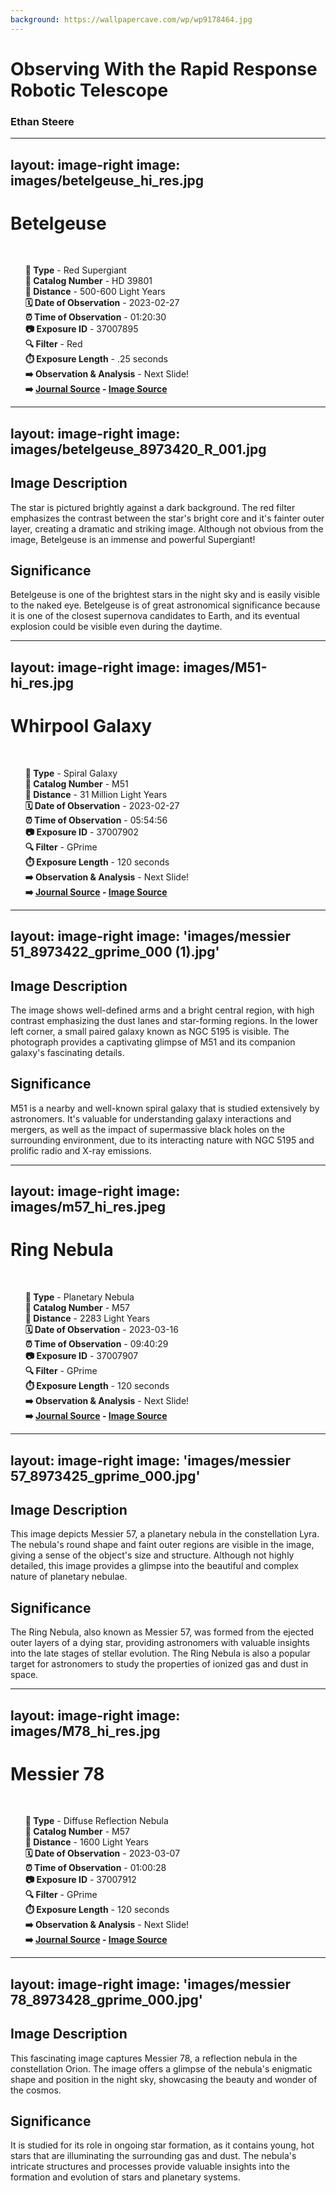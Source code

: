 ```yaml
---
background: https://wallpapercave.com/wp/wp9178464.jpg
---
```


# Observing With the Rapid Response Robotic Telescope

### Ethan Steere

---
layout: image-right
image: images/betelgeuse_hi_res.jpg
---

# Betelgeuse 
<br>

<div class="py-2 bg-gray-100 rounded-lg shadow-lg">
  <ul style="list-style: none;">
    <li class="py-1"><strong>🌟 Type</strong> - Red Supergiant</li>
    <li class="py-1"><strong>🔭 Catalog Number</strong> - HD 39801</li>
    <li class="py-1"><strong>📏 Distance</strong> - 500-600 Light Years</li>
    <li class="py-1"><strong>🗓️ Date of Observation</strong> - 2023-02-27</li>
    <li class="py-1"><strong>⏰ Time of Observation</strong> - 01:20:30</li>
    <li class="py-1"><strong>📷 Exposure ID</strong> - 37007895</li>
    <li class="py-1"><strong>🔍 Filter</strong> - Red</li>
    <li class="py-1"><strong>⏱️ Exposure Length</strong> - .25 seconds</li>
    <li class="py-1"><strong>➡️ Observation &amp; Analysis</strong> - Next Slide!</li>
    <li class="py-1"><strong>➡️ <a href="https://en.wikipedia.org/wiki/Betelgeuse">Journal Source</a> - <a href="https://mantissocietystudycenter.blogspot.com/2017/06/amazing-new-views-of-betelgeuse.html">Image Source</a></strong></li>
  </ul>
</div>

---
layout: image-right
image: images/betelgeuse_8973420_R_001.jpg 
---

<div class="grid grid-rows-2 gap-4 h-full">
  <div class="py-2 px-4 bg-gray-100 rounded-lg shadow-lg">
    <div class="pt-1">
      <h2 class="text-lg font-bold">Image Description</h2>
    </div>
    <p class="text-sm">The star is pictured brightly against a dark background. The red filter emphasizes the contrast between the star's bright core and it's fainter outer layer, creating a dramatic and striking image. Although not obvious from the image, Betelgeuse is an immense and powerful Supergiant! </p>
  </div>

  <div class="py-2 px-4 bg-gray-100 rounded-lg shadow-lg">
    <div class="pt-1">
      <h2 class="text-lg font-bold">Significance</h2>
    </div>
    <p class="text-sm">Betelgeuse is one of the brightest stars in the night sky and is easily visible to the naked eye. Betelgeuse is of great astronomical significance because it is one of the closest supernova candidates to Earth, and its eventual explosion could be visible even during the daytime.</p>
  </div>
</div>

---
layout: image-right
image: images/M51-hi_res.jpg
---

# Whirpool Galaxy 
<br>

<div class="py-2 bg-gray-100 rounded-lg shadow-lg">
  <ul style="list-style: none;">
    <li class="py-1"><strong>🌟 Type</strong> - Spiral Galaxy</li>
    <li class="py-1"><strong>🔭 Catalog Number</strong> - M51</li>
    <li class="py-1"><strong>📏 Distance</strong> - 31 Million Light Years</li>
    <li class="py-1"><strong>🗓️ Date of Observation</strong> - 2023-02-27</li>
    <li class="py-1"><strong>⏰ Time of Observation</strong> - 05:54:56</li>
    <li class="py-1"><strong>📷 Exposure ID</strong> - 37007902</li>
    <li class="py-1"><strong>🔍 Filter</strong> - GPrime</li>
    <li class="py-1"><strong>⏱️ Exposure Length</strong> - 120 seconds</li>
    <li class="py-1"><strong>➡️ Observation &amp; Analysis</strong> - Next Slide!</li>
    <li class="py-1"><strong>➡️ <a href="https://en.wikipedia.org/wiki/Whirlpool_Galaxy">Journal Source</a> - <a href="http://www.almanac.com/blog/astronomy-blog/whirlpool-galaxy">Image Source</a></strong></li>
  </ul>
</div>

---
layout: image-right
image: 'images/messier 51_8973422_gprime_000 (1).jpg'
---

<div class="grid grid-rows-2 gap-4 h-full">
  <div class="py-2 px-4 bg-gray-100 rounded-lg shadow-lg">
    <div class="pt-1">
      <h2 class="text-lg font-bold">Image Description</h2>
    </div>
    <p class="text-sm">The image shows well-defined arms and a bright central region, with high contrast emphasizing the dust lanes and star-forming regions. In the lower left corner, a small paired galaxy known as NGC 5195 is visible. The photograph provides a captivating glimpse of M51 and its companion galaxy's fascinating details.</p>
  </div>

  <div class="py-2 px-4 bg-gray-100 rounded-lg shadow-lg">
    <div class="pt-1">
      <h2 class="text-lg font-bold">Significance</h2>
    </div>
    <p class="text-sm">M51 is a nearby and well-known spiral galaxy that is studied extensively by astronomers. It's valuable for understanding galaxy interactions and mergers, as well as the impact of supermassive black holes on the surrounding environment, due to its interacting nature with NGC 5195 and prolific radio and X-ray emissions.</p>
  </div>
</div>

---
layout: image-right
image: images/m57_hi_res.jpeg
---

# Ring Nebula 
<br>

<div class="py-2 bg-gray-100 rounded-lg shadow-lg">
  <ul style="list-style: none;">
    <li class="py-1"><strong>🌟 Type</strong> - Planetary Nebula</li>
    <li class="py-1"><strong>🔭 Catalog Number</strong> - M57</li>
    <li class="py-1"><strong>📏 Distance</strong> - 2283 Light Years</li>
    <li class="py-1"><strong>🗓️ Date of Observation</strong> - 2023-03-16</li>
    <li class="py-1"><strong>⏰ Time of Observation</strong> - 09:40:29</li>
    <li class="py-1"><strong>📷 Exposure ID</strong> - 37007907</li>
    <li class="py-1"><strong>🔍 Filter</strong> - GPrime</li>
    <li class="py-1"><strong>⏱️ Exposure Length</strong> - 120 seconds</li>
    <li class="py-1"><strong>➡️ Observation &amp; Analysis</strong> - Next Slide!</li>
    <li class="py-1"><strong>➡️ <a href="https://en.wikipedia.org/wiki/Ring_Nebula">Journal Source</a> - <a href="https://encrypted-tbn1.gstatic.com/images?q=tbn:ANd9GcRDaoSgEqNOrxeudcWTfv8jmt6dm5eMIqSFgFyNqdbQRAMBZHF8">Image Source</a></strong></li>
  </ul>
</div>

---
layout: image-right
image: 'images/messier 57_8973425_gprime_000.jpg'
---

<div class="grid grid-rows-2 gap-4 h-full">
  <div class="py-2 px-4 bg-gray-100 rounded-lg shadow-lg">
    <div class="pt-1">
      <h2 class="text-lg font-bold">Image Description</h2>
    </div>
    <p class="text-sm">This image depicts Messier 57, a planetary nebula in the constellation Lyra. The nebula's round shape and faint outer regions are visible in the image, giving a sense of the object's size and structure. Although not highly detailed, this image provides a glimpse into the beautiful and complex nature of planetary nebulae.</p>
  </div>

  <div class="py-2 px-4 bg-gray-100 rounded-lg shadow-lg">
    <div class="pt-1">
      <h2 class="text-lg font-bold">Significance</h2>
    </div>
    <p class="text-sm">The Ring Nebula, also known as Messier 57, was formed from the ejected outer layers of a dying star, providing astronomers with valuable insights into the late stages of stellar evolution. The Ring Nebula is also a popular target for astronomers to study the properties of ionized gas and dust in space.</p>
  </div>
</div>

---
layout: image-right
image: images/M78_hi_res.jpg
---

# Messier 78 
<br>

<div class="py-2 bg-gray-100 rounded-lg shadow-lg">
  <ul style="list-style: none;">
    <li class="py-1"><strong>🌟 Type</strong> - Diffuse Reflection Nebula</li>
    <li class="py-1"><strong>🔭 Catalog Number</strong> - M57</li>
    <li class="py-1"><strong>📏 Distance</strong> - 1600 Light Years</li>
    <li class="py-1"><strong>🗓️ Date of Observation</strong> - 2023-03-07</li>
    <li class="py-1"><strong>⏰ Time of Observation</strong> - 01:00:28</li>
    <li class="py-1"><strong>📷 Exposure ID</strong> - 37007912</li>
    <li class="py-1"><strong>🔍 Filter</strong> - GPrime</li>
    <li class="py-1"><strong>⏱️ Exposure Length</strong> - 120 seconds</li>
    <li class="py-1"><strong>➡️ Observation &amp; Analysis</strong> - Next Slide!</li>
    <li class="py-1"><strong>➡️ <a href="https://en.wikipedia.org/wiki/Messier_78">Journal Source</a> - <a href="https://www.bellmuseum.umn.edu/blog/minnesota-skies-feb-2021/">Image Source</a></strong></li>
  </ul>
</div>

---
layout: image-right
image: 'images/messier 78_8973428_gprime_000.jpg'
---

<div class="grid grid-rows-2 gap-4 h-full">
  <div class="py-2 px-4 bg-gray-100 rounded-lg shadow-lg">
    <div class="pt-1">
      <h2 class="text-lg font-bold">Image Description</h2>
    </div>
    <p class="text-sm">This fascinating image captures Messier 78, a reflection nebula in the constellation Orion. The image offers a glimpse of the nebula's enigmatic shape and position in the night sky, showcasing the beauty and wonder of the cosmos.</p>
  </div>

  <div class="py-2 px-4 bg-gray-100 rounded-lg shadow-lg">
    <div class="pt-1">
      <h2 class="text-lg font-bold">Significance</h2>
    </div>
    <p class="text-sm">It is studied for its role in ongoing star formation, as it contains young, hot stars that are illuminating the surrounding gas and dust. The nebula's intricate structures and processes provide valuable insights into the formation and evolution of stars and planetary systems.</p>
  </div>
</div>